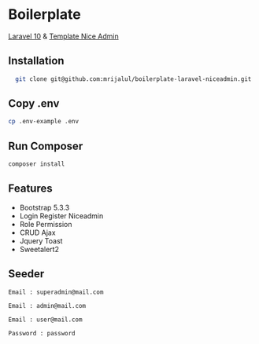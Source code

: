 # Boilerplate

[Laravel 10](https://laravel.com/docs/10.x) & [Template Nice Admin](https://bootstrapmade.com/nice-admin-bootstrap-admin-html-template/)

## Installation

```bash
  git clone git@github.com:mrijalul/boilerplate-laravel-niceadmin.git
```

## Copy .env

```bash
cp .env-example .env
```

## Run Composer

```bash
composer install
```

## Features

-   Bootstrap 5.3.3
-   Login Register Niceadmin
-   Role Permission
-   CRUD Ajax
-   Jquery Toast
-   Sweetalert2

## Seeder

```
Email : superadmin@mail.com
```

```
Email : admin@mail.com
```

```
Email : user@mail.com
```

```
Password : password
```

